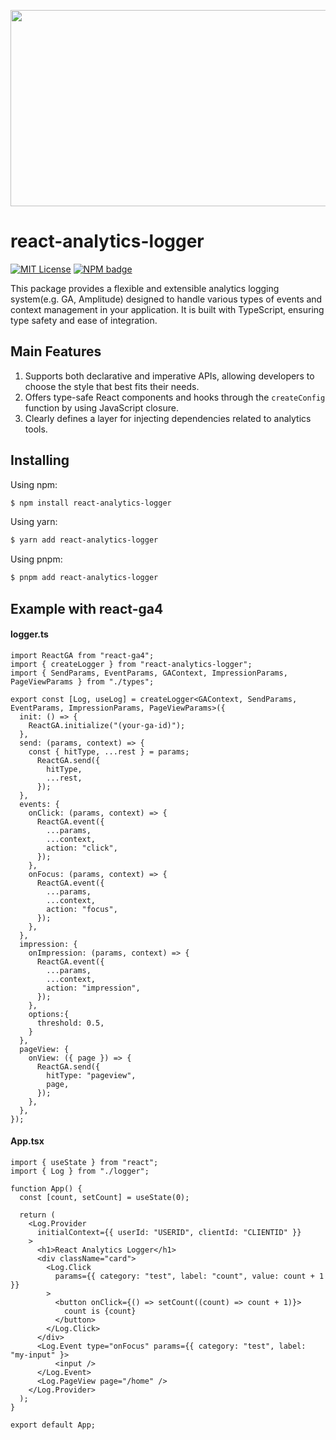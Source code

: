 <p align='center'>
<img src='https://github.com/user-attachments/assets/80989807-139e-41aa-8c3f-5d32e53dcac0' width=600 height=314 />
</p>


# react-analytics-logger
[![MIT License](https://img.shields.io/badge/license-MIT-blue.svg)](https://github.com/toss/slash/blob/main/LICENSE) 
[![NPM badge](https://img.shields.io/npm/v/react-analytics-logger?logo=npm)](https://www.npmjs.com/package/react-analytics-logger) 

This package provides a flexible and extensible analytics logging system(e.g. GA, Amplitude) designed to handle various types of events and context management in your application. It is built with TypeScript, ensuring type safety and ease of integration.

## Main Features
1. Supports both declarative and imperative APIs, allowing developers to choose the style that best fits their needs.
2. Offers type-safe React components and hooks through the `createConfig` function by using JavaScript closure.
3. Clearly defines a layer for injecting dependencies related to analytics tools.

## Installing
Using npm:

```bash
$ npm install react-analytics-logger
```

Using yarn:
```bash
$ yarn add react-analytics-logger
```

Using pnpm:
```bash
$ pnpm add react-analytics-logger
```

## Example with react-ga4

#### logger.ts
```tsx
import ReactGA from "react-ga4";
import { createLogger } from "react-analytics-logger";
import { SendParams, EventParams, GAContext, ImpressionParams, PageViewParams } from "./types";

export const [Log, useLog] = createLogger<GAContext, SendParams, EventParams, ImpressionParams, PageViewParams>({
  init: () => {
    ReactGA.initialize("(your-ga-id)");
  },
  send: (params, context) => {
    const { hitType, ...rest } = params;
      ReactGA.send({
        hitType,
        ...rest,
      });
  },
  events: {
    onClick: (params, context) => {
      ReactGA.event({
        ...params,
        ...context,
        action: "click",
      });
    },
    onFocus: (params, context) => {
      ReactGA.event({
        ...params,
        ...context,
        action: "focus",
      });
    },
  },
  impression: {
    onImpression: (params, context) => {
      ReactGA.event({
        ...params,
        ...context,
        action: "impression",
      });
    },
    options:{
      threshold: 0.5,
    }
  },
  pageView: {
    onView: ({ page }) => {
      ReactGA.send({
        hitType: "pageview",
        page,
      });
    },
  },
});

```


#### App.tsx
```tsx
import { useState } from "react";
import { Log } from "./logger";

function App() {
  const [count, setCount] = useState(0);

  return (
    <Log.Provider
      initialContext={{ userId: "USERID", clientId: "CLIENTID" }}
    >
      <h1>React Analytics Logger</h1>
      <div className="card">
        <Log.Click
          params={{ category: "test", label: "count", value: count + 1 }}
        >
          <button onClick={() => setCount((count) => count + 1)}>
            count is {count}
          </button>
        </Log.Click>
      </div>
      <Log.Event type="onFocus" params={{ category: "test", label: "my-input" }>
          <input />
      </Log.Event>
      <Log.PageView page="/home" />
    </Log.Provider>
  );
}

export default App;

```
